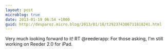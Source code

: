 ```yaml
---
layout: post
microblog: true
date: 2013-01-19 06:54 +1000
guid: http://desparoz.micro.blog/2013/01/18/t292374306711818241.html
---
```

Very much looking forward to it! RT @reederapp: For those asking, I'm still working on Reeder 2.0 for iPad.
